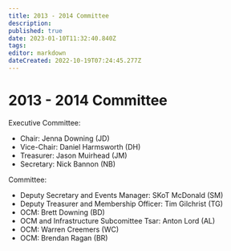 ```yaml
---
title: 2013 - 2014 Committee
description: 
published: true
date: 2023-01-10T11:32:40.840Z
tags: 
editor: markdown
dateCreated: 2022-10-19T07:24:45.277Z
---
```


# 2013 - 2014 Committee

Executive Committee:

- Chair: Jenna Downing (JD)
- Vice-Chair: Daniel Harmsworth (DH)
- Treasurer: Jason Muirhead (JM)
- Secretary: Nick Bannon (NB)

Committee:

- Deputy Secretary and Events Manager: SKoT McDonald (SM)
- Deputy Treasurer and Membership Officer: Tim Gilchrist (TG)
- OCM: Brett Downing (BD)
- OCM and Infrastructure Subcomittee Tsar: Anton Lord (AL)
- OCM: Warren Creemers (WC)
- OCM: Brendan Ragan (BR)
